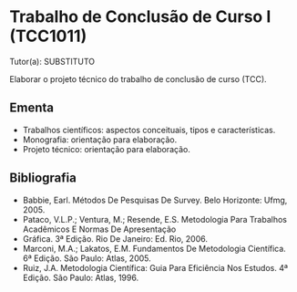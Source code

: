 # Trabalho de Conclusão de Curso I (TCC1011)

Tutor(a): SUBSTITUTO

Elaborar o projeto técnico do trabalho de conclusão de curso (TCC).

## Ementa

- Trabalhos científicos: aspectos conceituais, tipos e características.
- Monografia: orientação para elaboração.
- Projeto técnico: orientação para elaboração.

## Bibliografia

- Babbie, Earl. Métodos De Pesquisas De Survey. Belo Horizonte: Ufmg, 2005.
- Pataco, V.L.P.; Ventura, M.; Resende, E.S. Metodologia Para Trabalhos Acadêmicos E Normas De Apresentação
- Gráfica. 3ª Edição. Rio De Janeiro: Ed. Rio, 2006.
- Marconi, M.A.; Lakatos, E.M. Fundamentos De Metodologia Científica. 6ª Edição. São Paulo: Atlas, 2005.
- Ruiz, J.A. Metodologia Científica: Guia Para Eficiência Nos Estudos. 4ª Edição. São Paulo: Atlas, 1996.
